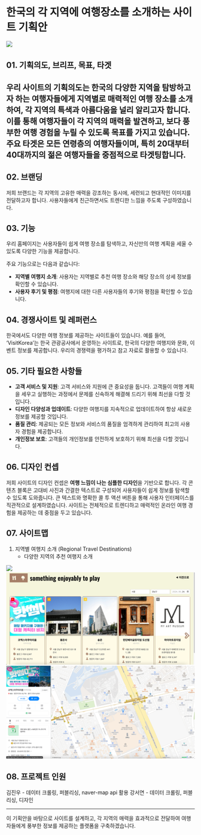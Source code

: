 # 한국의 각 지역에 여행장소를 소개하는 사이트 기획안
<img src="/img/img01.png">

## 01. 기획의도, 브리프, 목표, 타겟

우리 사이트의 기획의도는 한국의 다양한 지역을 탐방하고자 하는 여행자들에게 지역별로 매력적인 여행 장소를 소개하여, 각 지역의 특색과 아름다움을 널리 알리고자 합니다. 이를 통해 여행자들이 각 지역의 매력을 발견하고, 보다 풍부한 여행 경험을 누릴 수 있도록 목표를 가지고 있습니다. 주요 타겟은 모든 연령층의 여행자들이며, 특히 20대부터 40대까지의 젊은 여행자들을 중점적으로 타겟팅합니다.
---

## 02. 브랜딩

저희 브랜드는 각 지역의 고유한 매력을 강조하는 동시에, 세련되고 현대적인 이미지를 전달하고자 합니다. 사용자들에게 친근하면서도 트렌디한 느낌을 주도록 구성하였습니다.

## 03. 기능

우리 홈페이지는 사용자들이 쉽게 여행 장소를 탐색하고, 자신만의 여행 계획을 세울 수 있도록 다양한 기능을 제공합니다.

주요 기능으로는 다음과 같습니다:

-   **지역별 여행지 소개**: 사용자는 지역별로 추천 여행 장소와 해당 장소의 상세 정보를 확인할 수 있습니다.
-   **사용자 후기 및 평점**: 여행지에 대한 다른 사용자들의 후기와 평점을 확인할 수 있습니다.

## 04. 경쟁사이트 및 레퍼런스

한국에서도 다양한 여행 정보를 제공하는 사이트들이 있습니다. 예를 들어, ‘VisitKorea’는 한국 관광공사에서 운영하는 사이트로, 한국의 다양한 여행지와 문화, 이벤트 정보를 제공합니다. 우리의 경쟁력을 평가하고 참고 자료로 활용할 수 있습니다.

## 05. 기타 필요한 사항들

-   **고객 서비스 및 지원**: 고객 서비스와 지원에 큰 중요성을 둡니다. 고객들이 여행 계획을 세우고 실행하는 과정에서 문제를 신속하게 해결해 드리기 위해 최선을 다할 것입니다.
-   **디자인 다양성과 업데이트**: 다양한 여행지를 지속적으로 업데이트하여 항상 새로운 정보를 제공할 것입니다.
-   **품질 관리**: 제공되는 모든 정보와 서비스의 품질을 엄격하게 관리하여 최고의 사용자 경험을 제공합니다.
-   **개인정보 보호**: 고객들의 개인정보를 안전하게 보호하기 위해 최선을 다할 것입니다.

## 06. 디자인 컨셉

저희 사이트의 디자인 컨셉은 **여행 느낌이 나는 심플한 디자인**을 기반으로 합니다. 각 콘텐츠 블록은 고대비 사진과 간결한 텍스트로 구성되어 사용자들이 쉽게 정보를 탐색할 수 있도록 도와줍니다. 큰 텍스트와 명확한 콜 투 액션 버튼을 통해 사용자 인터페이스를 직관적으로 설계하였습니다. 사이트는 전체적으로 트렌디하고 매력적인 온라인 여행 경험을 제공하는 데 중점을 두고 있습니다.

## 07. 사이트맵

1. 지역별 여행지 소개 (Regional Travel Destinations)
    - 다양한 지역의 추천 여행지 소개

<img src="/img/img02.png">
<img src="/img/img03.png">
<img src="/img/img04.png">


## 08. 프로젝트 인원

김진우 - 데이터 크롤링, 퍼블리싱, naver-map api 활용
강서연 - 데이터 크롤링, 퍼블리싱, 디자인

---
이 기획안을 바탕으로 사이트를 설계하고, 각 지역의 매력을 효과적으로 전달하여 여행자들에게 풍부한 정보를 제공하는 플랫폼을 구축하겠습니다.
